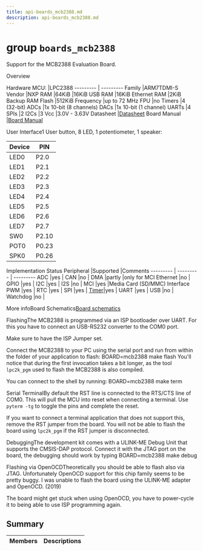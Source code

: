 ```yaml
---
title: api-boards_mcb2388.md
description: api-boards_mcb2388.md
---
```

# group `boards_mcb2388` 

Support for the MCB2388 Evaluation Board.

Overview

Hardware
MCU:   |LPC2388
--------- | ---------
Family   |ARM7TDMI-S
Vendor   |NXP
RAM   |64KiB
|16KiB USB RAM
|16KiB Ethernet RAM
|2KiB Backup RAM
Flash   |512KiB
Frequency   |up to 72 MHz
FPU   |no
Timers   |4 (32-bit)
ADCs   |1x 10-bit (8 channels)
DACs   |1x 10-bit (1 channel)
UARTs   |4
SPIs   |2
I2Cs   |3
Vcc   |3.0V - 3.63V
Datasheet   |[Datasheet](https://www.nxp.com/docs/en/user-guide/UM10211.pdf)
Board Manual   |[Board Manual](https://www.keil.com/mcb2300/mcb2388.asp)

User Interface1 User button, 8 LED, 1 potentiometer, 1 speaker:

Device   |PIN
--------- | ---------
LED0   |P2.0
LED1   |P2.1
LED2   |P2.2
LED3   |P2.3
LED4   |P2.4
LED5   |P2.5
LED6   |P2.6
LED7   |P2.7
SW0   |P2.10
POT0   |P0.23
SPK0   |P0.26

Implementation Status
Peripheral   |Supported   |Comments
--------- | --------- | ---------
ADC   |yes   |
CAN   |no   |
DMA   |partly   |only for MCI
Ethernet   |no   |
GPIO   |yes   |
I2C   |yes   |
I2S   |no   |
MCI   |yes   |Media Card (SD/MMC) Interface
PWM   |yes   |
RTC   |yes   |
SPI   |yes   |
[Timer](./doc/starlight-docs/src/content/docs/apidoc/api-pkg_paho_mqtt.md#structTimer)|yes   |
UART   |yes   |
USB   |no   |
Watchdog   |no   |

More infoBoard Schematics[Board schematics](http://www.keil.com/mcb2300/mcb2300-schematics.pdf)

FlashingThe MCB2388 is programmed via an ISP bootloader over UART. For this you have to connect an USB-RS232 converter to the COM0 port.

Make sure to have the ISP Jumper set.

Connect the MCB2388 to your PC using the serial port and run from within the folder of your application to flash: BOARD=mcb2388 make flash
 You'll notice that during the first invocation takes a bit longer, as the tool `lpc2k_pgm` used to flash the MCB2388 is also compiled.

You can connect to the shell by running: BOARD=mcb2388 make term

Serial TerminalBy default the RST line is connected to the RTS/CTS line of COM0. This will pull the MCU into reset when connecting a terminal. Use `pyterm -tg` to toggle the pins and complete the reset.

If you want to connect a terminal application that does not support this, remove the RST jumper from the board. You will not be able to flash the board using `lpc2k_pgm` if the RST jumper is disconnected.

DebuggingThe development kit comes with a ULINK-ME Debug Unit that supports the CMSIS-DAP protocol. Connect it with the JTAG port on the board, the debugging should work by typing BOARD=mcb2388 make debug

Flashing via OpenOCDTheoretically you should be able to flash also via JTAG. Unfortunately OpenOCD support for this chip family seems to be pretty buggy. I was unable to flash the board using the ULINK-ME adapter and OpenOCD. (2019)

The board might get stuck when using OpenOCD, you have to power-cycle it to being able to use ISP programming again.

## Summary

 Members                        | Descriptions                                
--------------------------------|---------------------------------------------

